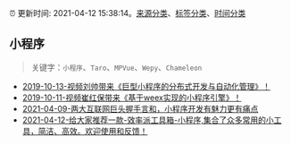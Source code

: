 :alarm_clock: 更新时间: 2021-04-12 15:38:14。[来源分类](../README.md)、[标签分类](../TAGS.md)、[时间分类](../TIMELINE.md)

## 小程序


> 关键字：`小程序`、`Taro`、`MPVue`、`Wepy`、`Chameleon`



- [2019-10-13-视频刘帅带来《巨型小程序的分布式开发与自动化管理》！](https://www.ershicimi.com/p/87eba2f1f542935fbe26bfe7c5de69d5) 
- [2019-10-11-视频崔红保带来《基于weex实现的小程序引擎》！](https://www.ershicimi.com/p/c26e28939407871c257a92873da7c97b) 
- [2021-04-09-两大互联网巨头握手言和，小程序开发有魅力更有痛点](https://www.ershicimi.com/p/afe11d409f1a9e45deb8711f9eb4447f) 
- [2021-04-12-给大家推荐一款-效率派工具箱-小程序,集合了众多常用的小工具，简洁、高效。欢迎使用和反馈！](https://www.v2ex.com/t/770190) 